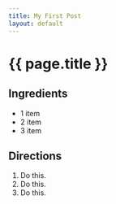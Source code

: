 ```yaml
---
title: My First Post
layout: default
---
```


# {{ page.title }}

## Ingredients

- 1 item
- 2 item
- 3 item

## Directions

1. Do this.
1. Do this.
1. Do this.